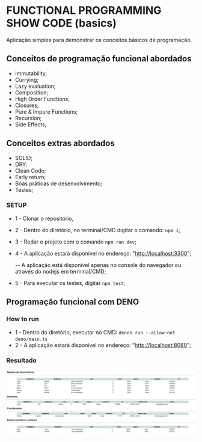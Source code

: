 # FUNCTIONAL PROGRAMMING SHOW CODE (basics)
Aplicação simples para demonstrar os conceitos básicos de programação.

## Conceitos de programação funcional abordados
- Immutability;
- Currying;
- Lazy evaluation;
- Composition;
- High Order Functions;
- Closures;
- Pure & Impure Functions;
- Recursion;
- Side Effects;

## Conceitos extras abordados
- SOLID;
- DRY;
- Clean Code;
- Early return;
- Boas práticas de desenvolvimento;
- Testes;


### SETUP
- 1 - Clonar o repositório, 
- 2 - Dentro do diretório, no terminal/CMD digitar o comando: ```npm i```;
- 3 - Rodar o projeto com o comando ```npm run dev```;
- 4 - A aplicação estará disponível no endereço: "<http://localhost:3300>";

    -- A aplicação está disponível apenas no console do navegador ou através do nodejs em terminal/CMD;
- 5 - Para executar os testes, digitar ```npm test```;

## Programação funcional com DENO
### How to run
- 1 - Dentro do diretório, executar no CMD: ```denon run --allow-net deno/main.ts```
- 2 - A aplicação estará disponível no endereço: "<http://localhost:8080>";

### Resultado
![alt text](https://github.com/wolfather/functional-programming-show-code/blob/main/assets/result.png "resultado de aplicação")